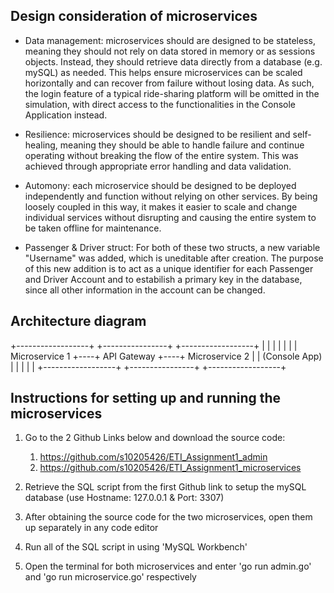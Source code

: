 ## Design consideration of microservices
- Data management: microservices should are designed to be stateless, meaning they should not rely on data stored in memory or as sessions objects. Instead, they should retrieve data directly from a database (e.g. mySQL) as needed. This helps ensure microservices can be scaled horizontally and can recover from failure without losing data. As such, the login feature of a typical ride-sharing platform will be omitted in the simulation, with direct access to the functionalities in the Console Application instead.

- Resilience: microservices should be designed to be resilient and self-healing, meaning they should be able to handle failure and continue operating without breaking the flow of the entire system. This was achieved through appropriate error handling and data validation.

- Automony: each microservice should be designed to be deployed independently and function without relying on other services. By being loosely coupled in this way, it makes it easier to scale and change individual services without disrupting and causing the entire system to be taken offline for maintenance.

- Passenger & Driver struct: For both of these two structs, a new variable "Username" was added, which is uneditable after creation. The purpose of this new addition is to act as a unique identifier for each Passenger and Driver Account and to estabilish a primary key in the database, since all other information in the account can be changed.

## Architecture diagram
+------------------+    +----------------+    +------------------+
|                  |    |                |    |                  |
|  Microservice 1  +----+   API Gateway  +----+  Microservice 2  |
|  (Console App)   |    |                |    |                  |
+------------------+    +----------------+    +------------------+

## Instructions for setting up and running the microservices
1. Go to the 2 Github Links below and download the source code:
   1. https://github.com/s10205426/ETI_Assignment1_admin
   2. https://github.com/s10205426/ETI_Assignment1_microservices

2. Retrieve the SQL script from the first Github link to setup the mySQL database (use Hostname: 127.0.0.1 & Port: 3307)

3. After obtaining the source code for the two microservices, open them up separately in any code editor

4. Run all of the SQL script in using 'MySQL Workbench'

5. Open the terminal for both microservices and enter 'go run admin.go' and 'go run microservice.go' respectively